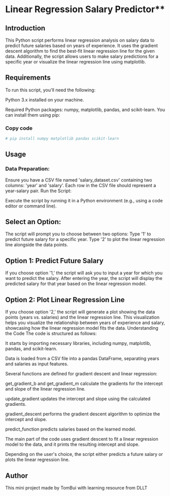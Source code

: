 # Linear Regression Salary Predictor**

## Introduction
This Python script performs linear regression analysis on salary data to predict future salaries based on years of experience. It uses the gradient descent algorithm to find the best-fit linear regression line for the given data. Additionally, the script allows users to make salary predictions for a specific year or visualize the linear regression line using matplotlib.

## Requirements
To run this script, you'll need the following:

Python 3.x installed on your machine.

Required Python packages: numpy, matplotlib, pandas, and scikit-learn. You can install them using pip:

### Copy code
```bash
# pip install numpy matplotlib pandas scikit-learn
```
## Usage
### Data Preparation:

Ensure you have a CSV file named 'salary_dataset.csv' containing two columns: 'year' and 'salary'.
Each row in the CSV file should represent a year-salary pair.
Run the Script:

Execute the script by running it in a Python environment (e.g., using a code editor or command line).
## Select an Option:

The script will prompt you to choose between two options:
Type '1' to predict future salary for a specific year.
Type '2' to plot the linear regression line alongside the data points.
## Option 1: Predict Future Salary
If you choose option '1,' the script will ask you to input a year for which you want to predict the salary.
After entering the year, the script will display the predicted salary for that year based on the linear regression model.
## Option 2: Plot Linear Regression Line
If you choose option '2,' the script will generate a plot showing the data points (years vs. salaries) and the linear regression line.
This visualization helps you visualize the relationship between years of experience and salary, showcasing how the linear regression model fits the data.
Understanding the Code
The code is structured as follows:

It starts by importing necessary libraries, including numpy, matplotlib, pandas, and scikit-learn.

Data is loaded from a CSV file into a pandas DataFrame, separating years and salaries as input features.

Several functions are defined for gradient descent and linear regression:

get_gradient_b and get_gradient_m calculate the gradients for the intercept and slope of the linear regression line.

update_gradient updates the intercept and slope using the calculated gradients.

gradient_descent performs the gradient descent algorithm to optimize the intercept and slope.

predict_function predicts salaries based on the learned model.

The main part of the code uses gradient descent to fit a linear regression model to the data, and it prints the resulting intercept and slope.

Depending on the user's choice, the script either predicts a future salary or plots the linear regression line.

## Author
This mini project made by TomBui with learning resource from DLLT
